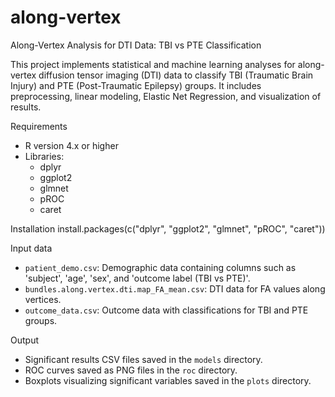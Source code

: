 # along-vertex
Along-Vertex Analysis for DTI Data: TBI vs PTE Classification

This project implements statistical and machine learning analyses for along-vertex diffusion tensor imaging (DTI) data to classify TBI (Traumatic Brain Injury) and PTE (Post-Traumatic Epilepsy) groups. It includes preprocessing, linear modeling, Elastic Net Regression, and visualization of results.

Requirements
- R version 4.x or higher
- Libraries:
  - dplyr
  - ggplot2
  - glmnet
  - pROC
  - caret
 
Installation
install.packages(c("dplyr", "ggplot2", "glmnet", "pROC", "caret"))

Input data
- `patient_demo.csv`: Demographic data containing columns such as 'subject', 'age', 'sex', and 'outcome label (TBI vs PTE)'.
- `bundles.along.vertex.dti.map_FA_mean.csv`: DTI data for FA values along vertices.
- `outcome_data.csv`: Outcome data with classifications for TBI and PTE groups.

Output
- Significant results CSV files saved in the `models` directory.
- ROC curves saved as PNG files in the `roc` directory.
- Boxplots visualizing significant variables saved in the `plots` directory.


